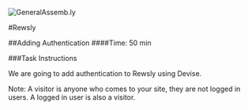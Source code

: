 ![GeneralAssemb.ly](http://studio.generalassemb.ly/GA_Slide_Assets/Exercise_icon_md.png)

#Rewsly

##Adding Authentication
####Time: 50 min

###Task Instructions

We are going to add authentication to Rewsly using Devise.

Note: A visitor is anyone who comes to your site, they are not logged in users. A logged in user is also a visitor.








